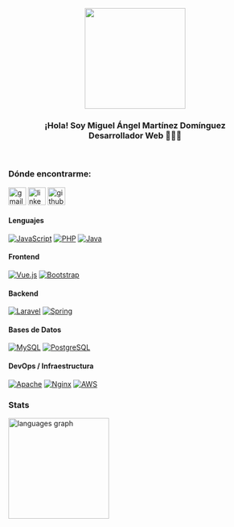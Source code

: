 <p align="center">
   <img align="center" width="200" src="https://github.com/martinezdom/martinezdom-dev/blob/main/profile.jpg?raw=true" />
   <h3 align="center"> ¡Hola! Soy Miguel Ángel Martínez Domínguez <br />Desarrollador Web 👨🏻‍💻</h3>
   <br />
</p>

<h3 align="left">Dónde encontrarme:</h3>
<div align="left">
   <a href="mailto:tartanasdev@gmail.com" target="_blank"><img src="https://img.shields.io/static/v1?message=Gmail&logo=gmail&label=&color=D14836&logoColor=white&labelColor=&style=for-the-badge" height="35" alt="gmail logo"  /></a>
   <a href="https://www.linkedin.com/in/martinezdom" target="_blank"><img src="https://img.shields.io/static/v1?message=LinkedIn&logo=linkedin&label=&color=0077B5&logoColor=white&labelColor=&style=for-the-badge" height="35" alt="linkedin logo"/></a>
   <a href="https://github.com/martinezdom" target="_blank"><img src="https://img.shields.io/static/v1?message=GitHub&logo=github&label=&color=black&logoColor=white&labelColor=&style=for-the-badge" height="35" alt="github logo"  /></a>
</div>

<h4>Lenguajes</h4>
<p>
   <a href="https://developer.mozilla.org/es/docs/Web/JavaScript" target="_blank"><img alt="JavaScript" src="https://img.shields.io/badge/JavaScript-F7DF1E?logo=javascript&logoColor=white&style=flat" /></a>
   <a href="https://www.php.net/manual/es/intro-whatis.php"  target="_blank"><img alt="PHP" src="https://img.shields.io/badge/PHP-777BB4?logo=php&logoColor=white&style=flat" /></a>
   <a href="https://www.java.com/es/" target="_blank"><img alt="Java" src="https://img.shields.io/badge/Java-ED8B00?style=for-the-badge&logo=openjdk&logoColor=white&style=flat" /></a>
</p>

<h4>Frontend</h4>
<p>
   <a href="https://vuejs.org/" target="_blank"><img alt="Vue.js" src="https://img.shields.io/badge/Vue.js-35495E?style=for-the-badge&logo=vue.js&logoColor=4FC08D&style=flat" /></a>
   <a href="https://getbootstrap.com/"><img alt="Bootstrap" src="https://img.shields.io/badge/Bootstrap-7952B3?&logo=bootstrap&logoColor=white&style=flat"/></a>
</p>

<h4>Backend</h4>
<p>
   <a href="https://laravel.com/" target="_blank"><img alt="Laravel" src="https://img.shields.io/badge/Laravel-FF2D20?style=for-the-badge&logo=laravel&logoColor=white&style=flat" /></a>
   <a href="https://spring.io/projects/spring-boot" target="_blank"><img alt="Spring" src="https://img.shields.io/badge/Spring-6DB33F?style=for-the-badge&logo=spring&logoColor=white&style=flat" /></a>
</p>

<h4>Bases de Datos</h4>
<p>
   <a href="https://www.mysql.com/" target="_blank"><img alt="MySQL" src="https://img.shields.io/badge/MySQL-00000F?style=for-the-badge&logo=mysql&logoColor=white&style=flat" /></a>
   <a href="https://www.postgresql.org/" target="_blank"><img alt="PostgreSQL" src="https://img.shields.io/badge/PostgreSQL-316192?style=for-the-badge&logo=postgresql&logoColor=white&style=flat" /></a>
</p>

<h4>DevOps / Infraestructura</h4>
<p>
   <a href="https://httpd.apache.org/" target="_blank"><img alt="Apache" src="https://img.shields.io/badge/Apache-800080?style=for-the-badge&logo=apache&logoColor=white&style=flat" /></a>
   <a href="https://nginx.org/" target="_blank"><img alt="Nginx" src="https://img.shields.io/badge/Nginx-009639?style=for-the-badge&logo=nginx&logoColor=white&style=flat" /></a>
   <a href="https://aws.amazon.com/es/" target="_blank"><img alt="AWS" src="https://img.shields.io/badge/AWS-232F3E?style=for-the-badge&logo=amazonwebservices&logoColor=white&style=flat" /></a>
</p>

<h3>Stats</h3>
<div align="left">
  <img src="https://github-readme-stats.vercel.app/api/top-langs?username=martinezdom&locale=es&hide_title=false&layout=compact&card_width=320&langs_count=5&theme=tokyonight&hide_border=true&order=2" height="200" alt="languages graph"  />
</div>
